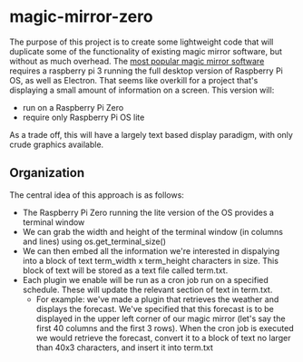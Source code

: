 # magic-mirror-zero
The purpose of this project is to create some lightweight code that will duplicate some of the functionality of existing magic mirror software, but without as much overhead.
The [most popular magic mirror software](https://github.com/MichMich/MagicMirror) requires a raspberry pi 3 running the full desktop version of Raspberry Pi OS, as well as Electron. That seems like overkill for a project that's displaying a small amount of information on a screen. 
This version will:
- run on a Raspberry Pi Zero
- require only Raspberry Pi OS lite

As a trade off, this will have a largely text based display paradigm, with only crude graphics available.  

## Organization
The central idea of this approach is as follows:
- The Raspberry Pi Zero running the lite version of the OS provides a terminal window
- We can grab the width and height of the terminal window (in columns and lines) using os.get_terminal_size()
- We can then embed all the information we're interested in dispalying into a block of text term_width x term_height characters in size. This block of text will be stored as a text file called term.txt.
- Each plugin we enable will be run as a cron job run on a specified schedule. These will update the relevant section of text in term.txt.
    - For example: we've made a plugin that retrieves the weather and displays the forecast. We've specified that this forecast is to be displayed in the upper left corner of our magic mirror (let's say the first 40 columns and the first 3 rows). When the cron job is executed we would retrieve the forecast, convert it to a block of text no larger than 40x3 characters, and insert it into term.txt
